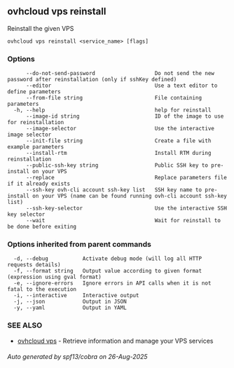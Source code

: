 ## ovhcloud vps reinstall

Reinstall the given VPS

```
ovhcloud vps reinstall <service_name> [flags]
```

### Options

```
      --do-not-send-password                   Do not send the new password after reinstallation (only if sshKey defined)
      --editor                                 Use a text editor to define parameters
      --from-file string                       File containing parameters
  -h, --help                                   help for reinstall
      --image-id string                        ID of the image to use for reinstallation
      --image-selector                         Use the interactive image selector
      --init-file string                       Create a file with example parameters
      --install-rtm                            Install RTM during reinstallation
      --public-ssh-key string                  Public SSH key to pre-install on your VPS
      --replace                                Replace parameters file if it already exists
      --ssh-key ovh-cli account ssh-key list   SSH key name to pre-install on your VPS (name can be found running ovh-cli account ssh-key list)
      --ssh-key-selector                       Use the interactive SSH key selector
      --wait                                   Wait for reinstall to be done before exiting
```

### Options inherited from parent commands

```
  -d, --debug           Activate debug mode (will log all HTTP requests details)
  -f, --format string   Output value according to given format (expression using gval format)
  -e, --ignore-errors   Ignore errors in API calls when it is not fatal to the execution
  -i, --interactive     Interactive output
  -j, --json            Output in JSON
  -y, --yaml            Output in YAML
```

### SEE ALSO

* [ovhcloud vps](ovhcloud_vps.md)	 - Retrieve information and manage your VPS services

###### Auto generated by spf13/cobra on 26-Aug-2025
